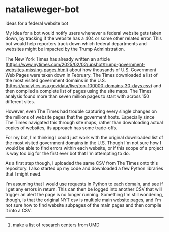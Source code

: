 # natalieweger-bot
ideas for a federal website bot 

My idea for a bot would notify users whenever a federal website gets taken down, by tracking if the website has a 404 or some other related error. This bot would help reporters track down which federal departments and websites might be impacted by the Trump Administration. 

The New York Times has already written an article (https://www.nytimes.com/2025/02/02/upshot/trump-government-websites-missing-pages.html) about how thousands of U.S. Government Web Pages were taken down in February. The Times downloaded a list of the most visited government domains in the U.S. (https://analytics.usa.gov/data/live/top-100000-domains-30-days.csv) and then compiled a complete list of pages using the site maps. The Times analysis found more than seven million pages to start with across 150 different sites. 

However, even The Times had trouble capturing every single changes on the millions of website pages that the goverment hosts. Especially since The Times navigated this through site maps, rather than downloading actual copies of websites, its approach has some trade-offs. 

For my bot, I'm thinking I could just work with the original downloaded list of the most visited government domains in the U.S. Though I'm not sure how I would be able to find errors within each website, or if this scope of a project is way too big for the first ever bot that I'm attempting to do. 

As a first step though, I uploaded the same CSV from The Times onto this repository. I also started up my code and downloaded a few Python libraries that I might need. 

I'm assuming that I would use requests in Python to each domain, and see if I get any errors in return. This can then be logged into another CSV that will trigger an alert the page is no longer running. Something I'm still wondering, though, is that the original NYT csv is multiple main website pages, and I'm not sure how to find website subpages of the main pages and then compile it into a CSV.  

---------------------------------------------------------------------------------------------------------------------------------------------


1. make a list of research centers from UMD 


